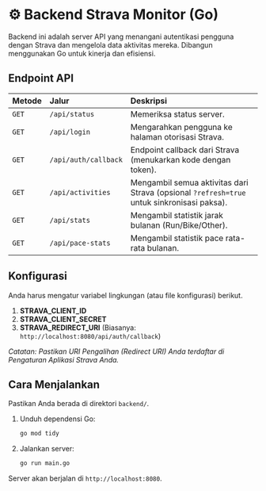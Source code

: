 # ⚙️ Backend Strava Monitor (Go)

Backend ini adalah server API yang menangani autentikasi pengguna dengan Strava dan mengelola data aktivitas mereka. Dibangun menggunakan Go untuk kinerja dan efisiensi.

## Endpoint API

| Metode | Jalur | Deskripsi |
| :--- | :--- | :--- |
| `GET` | `/api/status` | Memeriksa status server. |
| `GET` | `/api/login` | Mengarahkan pengguna ke halaman otorisasi Strava. |
| `GET` | `/api/auth/callback` | Endpoint callback dari Strava (menukarkan kode dengan token). |
| `GET` | `/api/activities` | Mengambil semua aktivitas dari Strava (opsional `?refresh=true` untuk sinkronisasi paksa). |
| `GET` | `/api/stats` | Mengambil statistik jarak bulanan (Run/Bike/Other). |
| `GET` | `/api/pace-stats`| Mengambil statistik pace rata-rata bulanan. |

## Konfigurasi

Anda harus mengatur variabel lingkungan (atau file konfigurasi) berikut.

1. **STRAVA\_CLIENT\_ID**
2. **STRAVA\_CLIENT\_SECRET**
3. **STRAVA\_REDIRECT\_URI** (Biasanya: `http://localhost:8080/api/auth/callback`)

*Catatan: Pastikan URI Pengalihan (Redirect URI) Anda terdaftar di Pengaturan Aplikasi Strava Anda.*

## Cara Menjalankan

Pastikan Anda berada di direktori `backend/`.

1. Unduh dependensi Go:

    ```bash
    go mod tidy
    ```

2. Jalankan server:

    ```bash
    go run main.go
    ```

Server akan berjalan di `http://localhost:8080`.
